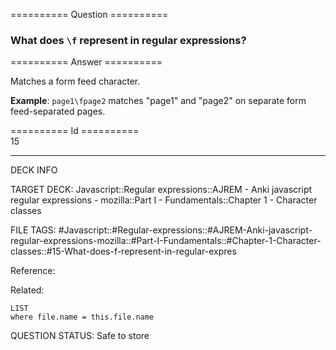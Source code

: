 ========== Question ==========  

### What does `\f` represent in regular expressions?  

========== Answer ==========  

Matches a form feed character.

**Example**: `page1\fpage2` matches "page1" and "page2" on separate form feed-separated pages.

========== Id ==========  
15

---

DECK INFO

TARGET DECK: Javascript::Regular expressions::AJREM - Anki javascript regular expressions - mozilla::Part I - Fundamentals::Chapter 1 - Character classes

FILE TAGS: #Javascript::#Regular-expressions::#AJREM-Anki-javascript-regular-expressions-mozilla::#Part-I-Fundamentals::#Chapter-1-Character-classes::#15-What-does-f-represent-in-regular-expres

Reference:

Related:

```dataview
LIST
where file.name = this.file.name
```


QUESTION STATUS: Safe to store
